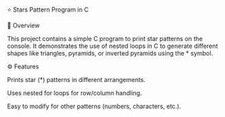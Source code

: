 ⭐ Stars Pattern Program in C

📌 Overview

This project contains a simple C program to print star patterns on the console.
It demonstrates the use of nested loops in C to generate different shapes like triangles, pyramids, or inverted pyramids using the * symbol.

⚙️ Features

Prints star (*) patterns in different arrangements.

Uses nested for loops for row/column handling.

Easy to modify for other patterns (numbers, characters, etc.).
